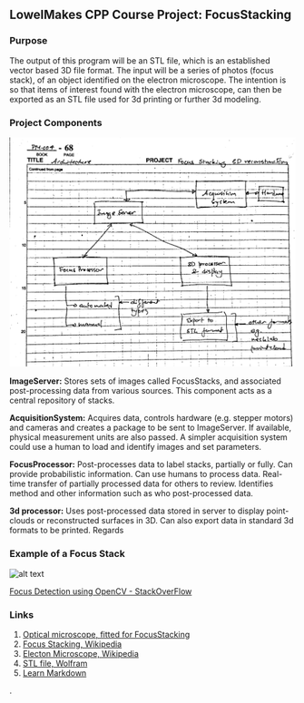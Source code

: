 ## LowelMakes CPP Course Project: FocusStacking

### Purpose
The output of this program will be an STL file, which is an established vector based 3D file format.  The input will be a series of photos (focus stack), of an object identified on the electron microscope.  The intention is so that items of interest found with the electron microscope, can then be exported as an STL file used for 3d printing or further 3d modeling.

### Project Components

![alt text](https://github.com/LowellMakesCPP/FocusStacking/raw/master/projectdiagram.png "Flowchart by Prakash Manandhar")

__ImageServer:__ Stores sets of images called FocusStacks, and associated post-processing data from various sources. This component acts as a central repository of stacks.

__AcquisitionSystem:__ Acquires data, controls hardware (e.g. stepper motors) and cameras and creates a package to be sent to ImageServer. If available, physical measurement units are also passed. A simpler acquisition system could use a human to load and identify images and set parameters.

__FocusProcessor:__ Post-processes data to label stacks, partially or fully. Can provide probabilistic information. Can use humans to process data. Real-time transfer of partially processed data for others to review. Identifies method and other information such as who post-processed data.

__3d processor:__ Uses post-processed data stored in server to display point-clouds or reconstructed surfaces in 3D. Can also export data in standard 3d formats to be printed.
Regards

### Example of a Focus Stack

![alt text](http://i.stack.imgur.com/Xi1W3.jpg "Focus Detection in OpenCV")

[Focus Detection using OpenCV - StackOverFlow](http://stackoverflow.com/questions/15260539/focus-detection-using-opencv)


### Links
1. [Optical microscope, fitted for FocusStacking](http://www.savazzi.net/photography/mitutoyo_fs-60.htm)
3. [Focus Stacking, Wikipedia](https://en.wikipedia.org/wiki/Focus_stacking)
3. [Electon Microscope, Wikipedia](https://en.wikipedia.org/wiki/Electron_microscope)
4. [STL file, Wolfram](http://reference.wolfram.com/language/ref/format/STL.html)
5. [Learn Markdown](https://github.com/adam-p/markdown-here/wiki/Markdown-Cheatsheet)

.
